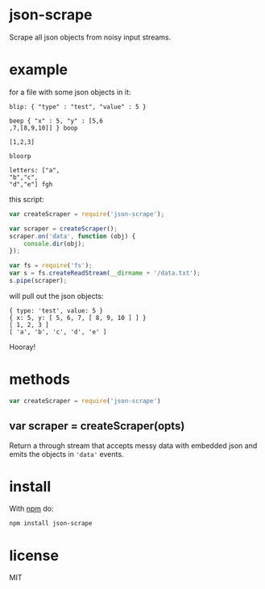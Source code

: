 # json-scrape

Scrape all json objects from noisy input streams.

# example

for a file with some json objects in it:

```
blip: { "type" : "test", "value" : 5 }

beep { "x" : 5, "y" : [5,6
,7,[8,9,10]] } boop

[1,2,3]

bloorp

letters: ["a",
"b","c",
"d","e"] fgh
```

this script:

``` js
var createScraper = require('json-scrape');

var scraper = createScraper();
scraper.on('data', function (obj) {
    console.dir(obj);
});

var fs = require('fs');
var s = fs.createReadStream(__dirname + '/data.txt');
s.pipe(scraper);
```

will pull out the json objects:

```
{ type: 'test', value: 5 }
{ x: 5, y: [ 5, 6, 7, [ 8, 9, 10 ] ] }
[ 1, 2, 3 ]
[ 'a', 'b', 'c', 'd', 'e' ]
```

Hooray!

# methods

``` js
var createScraper = require('json-scrape')
```

## var scraper = createScraper(opts)

Return a through stream that accepts messy data with embedded json and emits
the objects in `'data'` events.

# install

With [npm](http://npmjs.org) do:

```
npm install json-scrape
```

# license

MIT
